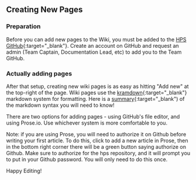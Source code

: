 ## Creating New Pages

### Preparation
Before you can add new pages to the Wiki, you must be added to the [HPS GitHub](https://github.com/hps-ucsd-2020){:target="_blank"}. Create an account on GitHub and request an admin (Team Captain, Documentation Lead, etc) to add you to the Team GitHub.

### Actually adding pages
After that setup, creating new wiki pages is as easy as hitting "Add new" at the top-right of the page. Wiki pages use the [kramdown](https://kramdown.gettalong.org/quickref.html){:target="_blank"} markdown system for formatting.
Here is a [summary](wiki/markdown-basics){:target="_blank") of the markdown syntax you will need to know! 

There are two options for adding pages - using GitHub's file editor, and using Prose.io. Use whichever system is more comfortable to you.

Note: if you are using Prose, you will need to authorize it on Github before writing your first article. To do this, click to add a new article in Prose, then in the bottom right corner there will be a green button saying authorize on Github. Make sure to authorize for the hps repository, and it will prompt you to put in your Github password. You will only need to do this once.

Happy Editing!
